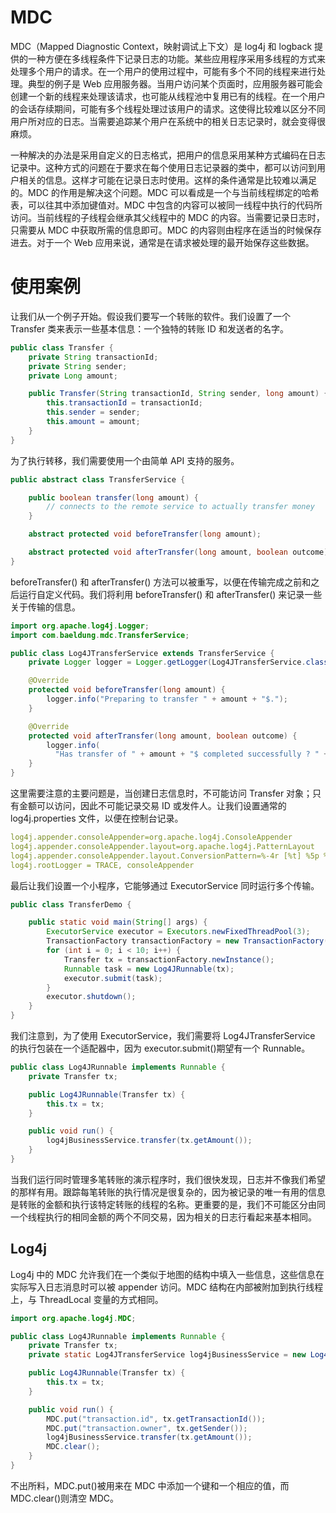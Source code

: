 # MDC

MDC（Mapped Diagnostic Context，映射调试上下文）是 log4j 和 logback 提供的一种方便在多线程条件下记录日志的功能。某些应用程序采用多线程的方式来处理多个用户的请求。在一个用户的使用过程中，可能有多个不同的线程来进行处理。典型的例子是 Web 应用服务器。当用户访问某个页面时，应用服务器可能会创建一个新的线程来处理该请求，也可能从线程池中复用已有的线程。在一个用户的会话存续期间，可能有多个线程处理过该用户的请求。这使得比较难以区分不同用户所对应的日志。当需要追踪某个用户在系统中的相关日志记录时，就会变得很麻烦。

一种解决的办法是采用自定义的日志格式，把用户的信息采用某种方式编码在日志记录中。这种方式的问题在于要求在每个使用日志记录器的类中，都可以访问到用户相关的信息。这样才可能在记录日志时使用。这样的条件通常是比较难以满足的。MDC 的作用是解决这个问题。MDC 可以看成是一个与当前线程绑定的哈希表，可以往其中添加键值对。MDC 中包含的内容可以被同一线程中执行的代码所访问。当前线程的子线程会继承其父线程中的 MDC 的内容。当需要记录日志时，只需要从 MDC 中获取所需的信息即可。MDC 的内容则由程序在适当的时候保存进去。对于一个 Web 应用来说，通常是在请求被处理的最开始保存这些数据。

# 使用案例

让我们从一个例子开始。假设我们要写一个转账的软件。我们设置了一个 Transfer 类来表示一些基本信息：一个独特的转账 ID 和发送者的名字。

```java
public class Transfer {
    private String transactionId;
    private String sender;
    private Long amount;

    public Transfer(String transactionId, String sender, long amount) {
        this.transactionId = transactionId;
        this.sender = sender;
        this.amount = amount;
    }
}
```

为了执行转移，我们需要使用一个由简单 API 支持的服务。

```java
public abstract class TransferService {

    public boolean transfer(long amount) {
        // connects to the remote service to actually transfer money
    }

    abstract protected void beforeTransfer(long amount);

    abstract protected void afterTransfer(long amount, boolean outcome);
}
```

beforeTransfer() 和 afterTransfer() 方法可以被重写，以便在传输完成之前和之后运行自定义代码。我们将利用 beforeTransfer() 和 afterTransfer() 来记录一些关于传输的信息。

```java
import org.apache.log4j.Logger;
import com.baeldung.mdc.TransferService;

public class Log4JTransferService extends TransferService {
    private Logger logger = Logger.getLogger(Log4JTransferService.class);

    @Override
    protected void beforeTransfer(long amount) {
        logger.info("Preparing to transfer " + amount + "$.");
    }

    @Override
    protected void afterTransfer(long amount, boolean outcome) {
        logger.info(
          "Has transfer of " + amount + "$ completed successfully ? " + outcome + ".");
    }
}
```

这里需要注意的主要问题是，当创建日志信息时，不可能访问 Transfer 对象；只有金额可以访问，因此不可能记录交易 ID 或发件人。让我们设置通常的 log4j.properties 文件，以便在控制台记录。

```yml
log4j.appender.consoleAppender=org.apache.log4j.ConsoleAppender
log4j.appender.consoleAppender.layout=org.apache.log4j.PatternLayout
log4j.appender.consoleAppender.layout.ConversionPattern=%-4r [%t] %5p %c %x - %m%n
log4j.rootLogger = TRACE, consoleAppender
```

最后让我们设置一个小程序，它能够通过 ExecutorService 同时运行多个传输。

```java
public class TransferDemo {

    public static void main(String[] args) {
        ExecutorService executor = Executors.newFixedThreadPool(3);
        TransactionFactory transactionFactory = new TransactionFactory();
        for (int i = 0; i < 10; i++) {
            Transfer tx = transactionFactory.newInstance();
            Runnable task = new Log4JRunnable(tx);
            executor.submit(task);
        }
        executor.shutdown();
    }
}
```

我们注意到，为了使用 ExecutorService，我们需要将 Log4JTransferService 的执行包装在一个适配器中，因为 executor.submit()期望有一个 Runnable。

```java
public class Log4JRunnable implements Runnable {
    private Transfer tx;

    public Log4JRunnable(Transfer tx) {
        this.tx = tx;
    }

    public void run() {
        log4jBusinessService.transfer(tx.getAmount());
    }
}
```

当我们运行同时管理多笔转账的演示程序时，我们很快发现，日志并不像我们希望的那样有用。跟踪每笔转账的执行情况是很复杂的，因为被记录的唯一有用的信息是转账的金额和执行该特定转账的线程的名称。更重要的是，我们不可能区分由同一个线程执行的相同金额的两个不同交易，因为相关的日志行看起来基本相同。

## Log4j

Log4j 中的 MDC 允许我们在一个类似于地图的结构中填入一些信息，这些信息在实际写入日志消息时可以被 appender 访问。MDC 结构在内部被附加到执行线程上，与 ThreadLocal 变量的方式相同。

```java
import org.apache.log4j.MDC;

public class Log4JRunnable implements Runnable {
    private Transfer tx;
    private static Log4JTransferService log4jBusinessService = new Log4JTransferService();

    public Log4JRunnable(Transfer tx) {
        this.tx = tx;
    }

    public void run() {
        MDC.put("transaction.id", tx.getTransactionId());
        MDC.put("transaction.owner", tx.getSender());
        log4jBusinessService.transfer(tx.getAmount());
        MDC.clear();
    }
}
```

不出所料，MDC.put()被用来在 MDC 中添加一个键和一个相应的值，而 MDC.clear()则清空 MDC。
